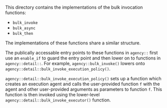 This directory contains the implementations of the bulk invocation functions:

  * `bulk_invoke`
  * `bulk_async`
  * `bulk_then`

The implementations of these functions share a similar structure.

The publically accessable entry points to these functions in `agency::` first use an `enable_if`
to guard the entry point and then lower on to functions in `agency::detail::`. For example,
`agency::bulk_invoke()` lowers onto `agency::detail::bulk_invoke_execution_policy()`.

`agency::detail::bulk_invoke_execution_policy()` sets up a function which
creates an execution agent and calls the user-provided function `f` with the agent
and other user-provided arguments as parameters to function `f`. This function is then invoked
using the lower-level `agency::detail::bulk_invoke_executor()` function.

